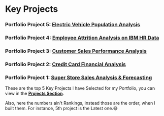 # Key Projects

### Portfolio Project 5: [Electric Vehicle Population Analysis](https://github.com/nibeditans/Electric-Vehicle-Population-Analysis)
### Portfolio Project 4: [Employee Attrition Analysis on IBM HR Data](https://github.com/nibeditans/Employee-Attrition-Analysis-On-IBM-HR-Data)
### Portfolio Project 3: [Customer Sales Performance Analysis](https://github.com/nibeditans/Improved-Version-of-Customer-Sales-Analysis)
### Portfolio Project 2: [Credit Card Financial Analysis](https://github.com/nibeditans/Credit-Card-Financial-Dashboard)
### Portfolio Project 1: [Super Store Sales Analysis & Forecasting](https://github.com/nibeditans/Super-Store-Sales-Dashboard)

These are the top 5 Key Projects I have Selected for my Portfolio, you can view in the **[Projects Section](https://nibeditans.github.io/#projects)**. 

Also, here the numbers ain't Rankings, instead those are the order, when I built them. For instance, 5th project is the Latest one.😅
